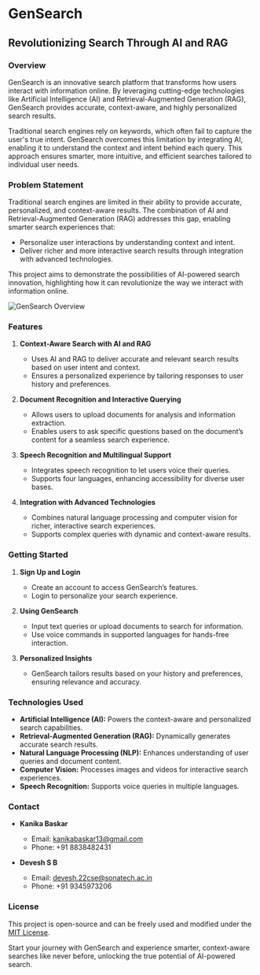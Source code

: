 # GenSearch

## Revolutionizing Search Through AI and RAG

### Overview

GenSearch is an innovative search platform that transforms how users interact with information online. By leveraging cutting-edge technologies like Artificial Intelligence (AI) and Retrieval-Augmented Generation (RAG), GenSearch provides accurate, context-aware, and highly personalized search results.

Traditional search engines rely on keywords, which often fail to capture the user's true intent. GenSearch overcomes this limitation by integrating AI, enabling it to understand the context and intent behind each query. This approach ensures smarter, more intuitive, and efficient searches tailored to individual user needs.

### Problem Statement

Traditional search engines are limited in their ability to provide accurate, personalized, and context-aware results. The combination of AI and Retrieval-Augmented Generation (RAG) addresses this gap, enabling smarter search experiences that:

- Personalize user interactions by understanding context and intent.
- Deliver richer and more interactive search results through integration with advanced technologies.

This project aims to demonstrate the possibilities of AI-powered search innovation, highlighting how it can revolutionize the way we interact with information online.

![GenSearch Overview](images/gensearch_overview.png)

### Features

1. **Context-Aware Search with AI and RAG**

   - Uses AI and RAG to deliver accurate and relevant search results based on user intent and context.
   - Ensures a personalized experience by tailoring responses to user history and preferences.

2. **Document Recognition and Interactive Querying**

   - Allows users to upload documents for analysis and information extraction.
   - Enables users to ask specific questions based on the document’s content for a seamless search experience.

3. **Speech Recognition and Multilingual Support**

   - Integrates speech recognition to let users voice their queries.
   - Supports four languages, enhancing accessibility for diverse user bases.

4. **Integration with Advanced Technologies**

   - Combines natural language processing and computer vision for richer, interactive search experiences.
   - Supports complex queries with dynamic and context-aware results.



### Getting Started

1. **Sign Up and Login**

   - Create an account to access GenSearch’s features.
   - Login to personalize your search experience.

2. **Using GenSearch**

   - Input text queries or upload documents to search for information.
   - Use voice commands in supported languages for hands-free interaction.

3. **Personalized Insights**

   - GenSearch tailors results based on your history and preferences, ensuring relevance and accuracy.

### Technologies Used

- **Artificial Intelligence (AI):** Powers the context-aware and personalized search capabilities.
- **Retrieval-Augmented Generation (RAG):** Dynamically generates accurate search results.
- **Natural Language Processing (NLP):** Enhances understanding of user queries and document content.
- **Computer Vision:** Processes images and videos for interactive search experiences.
- **Speech Recognition:** Supports voice queries in multiple languages.

### Contact

- **Kanika Baskar**

  - Email: [kanikabaskar13@gmail.com](mailto:kanikabaskar13@gmail.com)
  - Phone: +91 8838482431

- **Devesh S B**

  - Email: [devesh.22cse@sonatech.ac.in](mailto:devesh.22cse@sonatech.ac.in)
  - Phone: +91 9345973206

### License

This project is open-source and can be freely used and modified under the [MIT License](LICENSE).

Start your journey with GenSearch and experience smarter, context-aware searches like never before, unlocking the true potential of AI-powered search.
